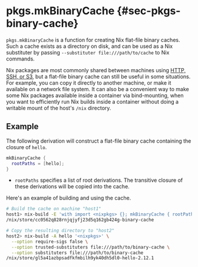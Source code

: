 # pkgs.mkBinaryCache {#sec-pkgs-binary-cache}

`pkgs.mkBinaryCache` is a function for creating Nix flat-file binary caches. Such a cache exists as a directory on disk, and can be used as a Nix substituter by passing `--substituter file:///path/to/cache` to Nix commands.

Nix packages are most commonly shared between machines using [HTTP, SSH, or S3](https://nixos.org/manual/nix/stable/package-management/sharing-packages.html), but a flat-file binary cache can still be useful in some situations. For example, you can copy it directly to another machine, or make it available on a network file system. It can also be a convenient way to make some Nix packages available inside a container via bind-mounting, when you want to efficiently run Nix builds inside a container without doing a writable mount of the host's `/nix` directory.

## Example

The following derivation will construct a flat-file binary cache containing the closure of `hello`.

```nix
mkBinaryCache {
  rootPaths = [hello];
}
```

- `rootPaths` specifies a list of root derivations. The transitive closure of these derivations will be copied into the cache.

Here's an example of building and using the cache.

```bash
# Build the cache on machine "host1"
host1> nix-build -E 'with import <nixpkgs> {}; mkBinaryCache { rootPaths = [hello]; }'
/nix/store/cc0562q828rnjqjyfj23d5q162gb424g-binary-cache

# Copy the resulting directory to "host2"
host2> nix-build -A hello '<nixpkgs>' \
  --option require-sigs false \
  --option trusted-substituters file:///path/to/binary-cache \
  --option substituters file:///path/to/binary-cache
/nix/store/gl5a41azbpsadfkfmbilh9yk40dh5dl0-hello-2.12.1
```
